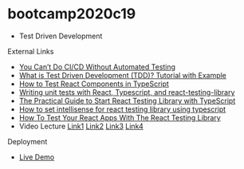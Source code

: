 # bootcamp2020c19
* Test Driven Development

External Links
* [You Can’t Do CI/CD Without Automated Testing](https://dzone.com/articles/you-cant-do-cicd-without-automated-testing)
* [What is Test Driven Development (TDD)? Tutorial with Example](https://www.guru99.com/test-driven-development.html)
* [How to Test React Components in TypeScript](https://www.pluralsight.com/guides/how-to-test-react-components-in-typescript)
* [Writing unit tests with React, Typescript, and react-testing-library](https://dev.to/wojciechmatuszewski/writing-unit-tests-with-react-typescript-and-react-testing-library-1nmg)
* [The Practical Guide to Start React Testing Library with TypeScript](https://javascript.plainenglish.io/the-practical-guide-to-start-react-testing-library-with-typescript-d386804a018)
* [How to set intellisense for react testing library using typescript](https://stackoverflow.com/questions/62885755/how-to-set-intellisense-for-react-testing-library-using-typescript)
* [How To Test Your React Apps With The React Testing Library](https://www.smashingmagazine.com/2020/07/react-apps-testing-library/)
* Video Lecture [Link1](https://www.youtube.com/watch?v=gYYcGCpPA7g) [Link2](https://www.facebook.com/zeeshanhanif/videos/10224107545941282/) [Link3](https://www.youtube.com/watch?v=R6S5Vo9aizg&ab_channel=PanacloudServerlessSaaSTraininginUrdu) [Link4](https://www.facebook.com/zeeshanhanif/videos/10224118327250808/)

Deployment
* [Live Demo](http://hassanalikhan-bc2020c19.surge.sh/)

